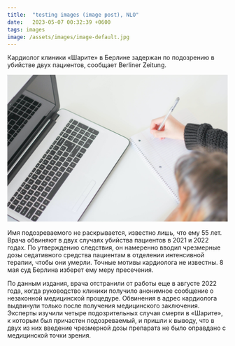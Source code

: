 ```yaml
---
title:  "testing images (image post), NLO"
date:   2023-05-07 00:32:39 +0600
tags: images
image: /assets/images/image-default.jpg
---
```

Кардиолог клиники «Шарите» в Берлине задержан по подозрению в убийстве двух пациентов, сообщает Berliner Zeitung.

![My helpful screenshot](/assets/images/image-default.jpg)

Имя подозреваемого не раскрывается, известно лишь, что ему 55 лет. Врача обвиняют в двух случаях убийства пациентов в 2021 и 2022 годах. По утверждению следствия, он намеренно вводил чрезмерные дозы седативного средства пациентам в отделении интенсивной терапии, чтобы они умерли. Точные мотивы кардиолога не известны. 8 мая суд Берлина изберет ему меру пресечения.

По данным издания, врача отстранили от работы еще в августе 2022 года, когда руководство клиники получило анонимное сообщение о незаконной медицинской процедуре. Обвинения в адрес кардиолога выдвинули только после получения медицинского заключения. Эксперты изучили четыре подозрительных случая смерти в «Шарите», к которым был причастен подозреваемый, и пришли к выводу, что в двух из них введение чрезмерной дозы препарата не было оправдано с медицинской точки зрения.
